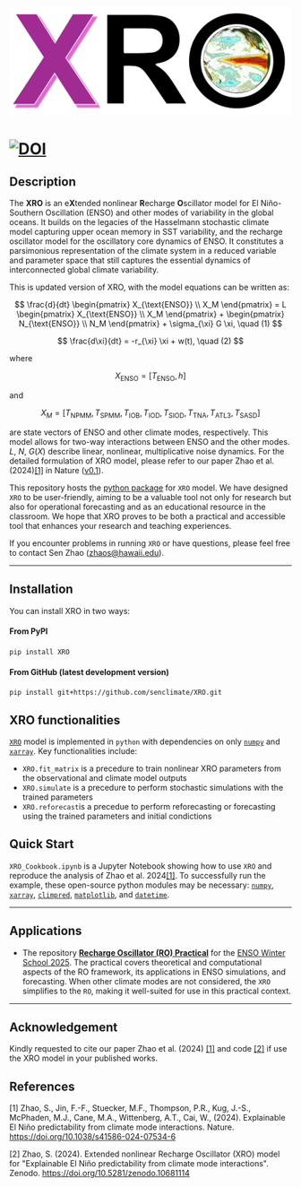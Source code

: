 [![](XRO_logo.png)](https://github.com/senclimate/XRO)

[![DOI](https://zenodo.org/badge/DOI/10.5281/zenodo.10681114.svg)](https://doi.org/10.5281/zenodo.10681114)
======

## Description

The **XRO** is an e**X**tended nonlinear **R**echarge **O**scillator model for El Niño-Southern Oscillation (ENSO) and other modes of variability in the global oceans. It builds on the legacies of the Hasselmann stochastic climate model capturing upper ocean memory in SST variability, and the recharge oscillator model for the oscillatory core dynamics of ENSO. It constitutes a parsimonious representation of the climate system in a reduced variable and parameter space that still captures the essential dynamics of interconnected global climate variability. 

This is updated version of XRO, with the model equations can be written as:

$$
\frac{d}{dt} \begin{pmatrix} X_{\text{ENSO}} \\ X_M \end{pmatrix} = L \begin{pmatrix} X_{\text{ENSO}} \\ X_M \end{pmatrix} + \begin{pmatrix} N_{\text{ENSO}} \\ N_M \end{pmatrix} + \sigma_{\xi} G \xi, \quad (1)
$$


$$
\frac{d\xi}{dt} = -r_{\xi} \xi + w(t), \quad (2)
$$


where 


$$
X_{\text{ENSO}} = [T_{\text{ENSO}}, h ]
$$


and 


$$
X_M = [T_{\text{NPMM}}, T_{\text{SPMM}}, T_{\text{IOB}}, T_{\text{IOD}}, T_{\text{SIOD}}, T_{\text{TNA}}, T_{\text{ATL3}}, T_{\text{SASD}}]
$$


are state vectors of ENSO and other climate modes, respectively. This model allows for two-way interactions between ENSO and the other modes. $L$, $N$, $G(X)$ describe linear, nonlinear, multiplicative noise dynamics. For the detailed formulation of XRO model, please refer to our paper Zhao et al. (2024)[[1]](#1) in Nature ([v0.1](https://github.com/senclimate/XRO/tree/v0.1)). 

This repository hosts the [python package](https://github.com/senclimate/XRO) for `XRO` model. We have designed `XRO` to be user-friendly, aiming to be a valuable tool not only for research but also for operational forecasting and as an educational resource in the classroom. We hope that XRO proves to be both a practical and accessible tool that enhances your research and teaching experiences. 

If you encounter problems in running `XRO` or have questions, please feel free to contact Sen Zhao (zhaos@hawaii.edu).

---

## Installation
You can install XRO in two ways:

#### From PyPI

```pip install XRO```

#### From GitHub (latest development version)

```pip install git+https://github.com/senclimate/XRO.git```

## XRO functionalities

[`XRO`](https://github.com/senclimate/XRO) model is implemented in `python` with dependencies on only [`numpy`](https://numpy.org/) and [`xarray`](https://docs.xarray.dev/en/stable/). Key functionalities include:

- `XRO.fit_matrix` is a precedure to train nonlinear XRO parameters from the observational and climate model outputs
- `XRO.simulate` is a precedure to perform stochastic simulations with the trained parameters
- `XRO.reforecast`is a precedue to perform reforecasting or forecasting using the trained parameters and initial condictions


## Quick Start 

`XRO_Cookbook.ipynb` is a Jupyter Notebook showing how to use `XRO` and reproduce the analysis of Zhao et al. 2024[[1]](#1). To successfully run the example, these open-source python modules may be necessary: [`numpy`](https://numpy.org/), [`xarray`](https://docs.xarray.dev/en/stable/), [`climpred`](https://climpred.readthedocs.io/en/stable/), [`matplotlib`](https://matplotlib.org/), and [`datetime`](https://docs.python.org/3/library/datetime.html). 

---

## Applications

- The repository [**Recharge Oscillator (RO) Practical**](https://github.com/senclimate/RO_practical) for the [ENSO Winter School 2025](https://sites.google.com/hawaii.edu/enso-winter-school-2025/). The practical covers theoretical and computational aspects of the RO framework, its applications in ENSO simulations, and forecasting. When other climate modes are not considered, the `XRO` simplifies to the `RO`, making it well-suited for use in this practical context.

---
## Acknowledgement

Kindly requested to cite our paper Zhao et al. (2024) [[1]](#1) and code [[2]](#2) if use the XRO model in your published works.

## References
<a id="1">[1]</a> 
Zhao, S., Jin, F.-F., Stuecker, M.F., Thompson, P.R., Kug, J.-S., McPhaden, M.J., Cane, M.A., Wittenberg, A.T., Cai, W., (2024). Explainable El Niño predictability from climate mode interactions. Nature. https://doi.org/10.1038/s41586-024-07534-6 

<a id="2">[2]</a> 
Zhao, S. (2024). Extended nonlinear Recharge Oscillator (XRO) model for "Explainable El Niño predictability from climate mode interactions". Zenodo. https://doi.org/10.5281/zenodo.10681114

